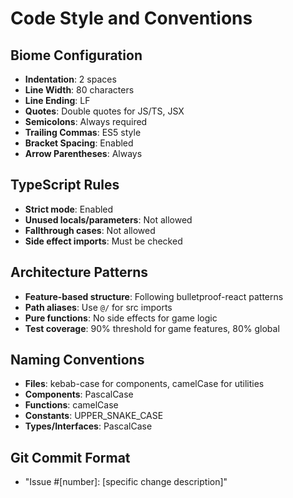 # Code Style and Conventions

## Biome Configuration
- **Indentation**: 2 spaces
- **Line Width**: 80 characters
- **Line Ending**: LF
- **Quotes**: Double quotes for JS/TS, JSX
- **Semicolons**: Always required
- **Trailing Commas**: ES5 style
- **Bracket Spacing**: Enabled
- **Arrow Parentheses**: Always

## TypeScript Rules
- **Strict mode**: Enabled
- **Unused locals/parameters**: Not allowed
- **Fallthrough cases**: Not allowed
- **Side effect imports**: Must be checked

## Architecture Patterns
- **Feature-based structure**: Following bulletproof-react patterns
- **Path aliases**: Use `@/` for src imports
- **Pure functions**: No side effects for game logic
- **Test coverage**: 90% threshold for game features, 80% global

## Naming Conventions
- **Files**: kebab-case for components, camelCase for utilities
- **Components**: PascalCase
- **Functions**: camelCase
- **Constants**: UPPER_SNAKE_CASE
- **Types/Interfaces**: PascalCase

## Git Commit Format
- "Issue #[number]: [specific change description]"